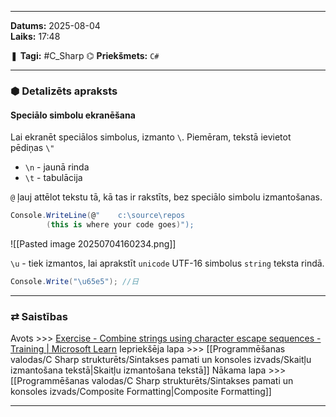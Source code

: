 ___

**Datums:** 2025-08-04   
**Laiks:** 17:48 

❚ **Tagi:** #C_Sharp 
⌬ **Priekšmets:**  `C#`

---
### ⬢ Detalizēts apraksts
#### Speciālo simbolu ekranēšana

Lai ekranēt speciālos simbolus, izmanto `\`. Piemēram, tekstā ievietot pēdiņas `\"`

- `\n` - jaunā rinda
- `\t` - tabulācija

`@` ļauj attēlot tekstu tā, kā tas ir rakstīts, bez speciālo simbolu izmantošanas.

```csharp
Console.WriteLine(@"    c:\source\repos    
        (this is where your code goes)");
```

![[Pasted image 20250704160234.png]]

`\u` - tiek izmantos, lai aprakstīt `unicode`  UTF-16 simbolus `string` teksta rindā.

```csharp
Console.Write("\u65e5"); //日
```

---
### ⇄ Saistības

Avots >>> [Exercise - Combine strings using character escape sequences - Training \| Microsoft Learn](https://learn.microsoft.com/en-us/training/modules/csharp-basic-formatting/2-exercise-character-escape-sequences)
Iepriekšēja lapa >>> [[Programmēšanas valodas/C Sharp strukturēts/Sintakses pamati un konsoles izvads/Skaitļu izmantošana tekstā|Skaitļu izmantošana tekstā]]
Nākama lapa >>> [[Programmēšanas valodas/C Sharp strukturēts/Sintakses pamati un konsoles izvads/Composite Formatting|Composite Formatting]]

___